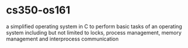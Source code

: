 # cs350-os161

a simplified operating system in C to perform basic tasks of an operating system including but not
limited to locks, process management, memory management and interprocess communication

